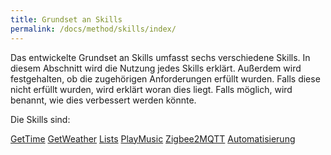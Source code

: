 ```yaml
---
title: Grundset an Skills 
permalink: /docs/method/skills/index/
---
```


Das entwickelte Grundset an Skills umfasst sechs verschiedene Skills. In diesem Abschnitt wird die Nutzung jedes Skills erklärt. Außerdem wird festgehalten, ob die zugehörigen Anforderungen erfüllt wurden. Falls diese nicht erfüllt wurden, wird erklärt woran dies liegt. Falls möglich, wird benannt, wie dies verbessert werden könnte. <br>

Die Skills sind: <br>

[GetTime](./GetTime/index.md)
[GetWeather](./GetWeather/index.md)
[Lists](./Lists/index.md)
[PlayMusic](./PlayMusic/index.md)
[Zigbee2MQTT](./GetTime/index.md)
[Automatisierung](./Automation/index.md)